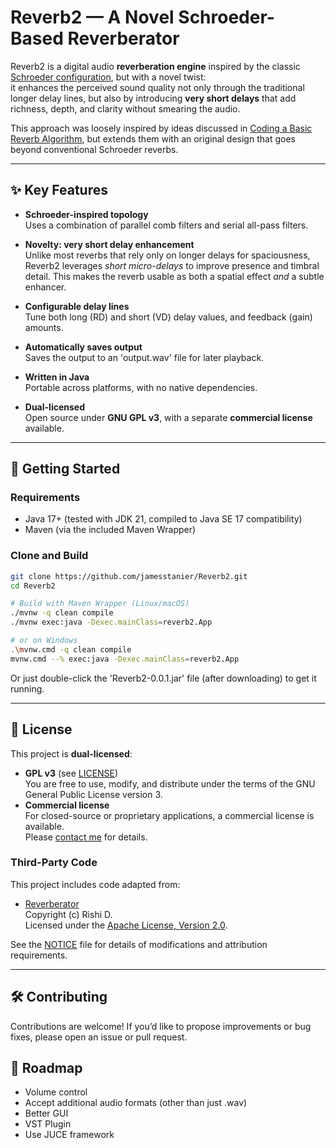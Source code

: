 # Reverb2 — A Novel Schroeder-Based Reverberator

Reverb2 is a digital audio **reverberation engine** inspired by the classic [Schroeder configuration](https://en.wikipedia.org/wiki/Reverberation#Digital_reverberation), but with a novel twist:  
it enhances the perceived sound quality not only through the traditional longer delay lines, but also by introducing **very short delays** that add richness, depth, and clarity without smearing the audio.  

This approach was loosely inspired by ideas discussed in [Coding a Basic Reverb Algorithm](https://medium.com/the-seekers-project/coding-a-basic-reverb-algorithm-an-introduction-to-audio-programming-d5d90ad58bde), but extends them with an original design that goes beyond conventional Schroeder reverbs.

---

## ✨ Key Features

- **Schroeder-inspired topology**  
  Uses a combination of parallel comb filters and serial all-pass filters.

- **Novelty: very short delay enhancement**  
  Unlike most reverbs that rely only on longer delays for spaciousness, Reverb2 leverages *short micro-delays* to improve presence and timbral detail. This makes the reverb usable as both a spatial effect *and* a subtle enhancer.

- **Configurable delay lines**  
  Tune both long (RD) and short (VD) delay values, and feedback (gain) amounts.
  
- **Automatically saves output**  
  Saves the output to an 'output.wav' file for later playback.

- **Written in Java**  
  Portable across platforms, with no native dependencies.

- **Dual-licensed**  
  Open source under **GNU GPL v3**, with a separate **commercial license** available.

---

## 🚀 Getting Started

### Requirements
- Java 17+ (tested with JDK 21, compiled to Java SE 17 compatibility)
- Maven (via the included Maven Wrapper)

### Clone and Build
```bash
git clone https://github.com/jamesstanier/Reverb2.git
cd Reverb2

# Build with Maven Wrapper (Linux/macOS)
./mvnw -q clean compile
./mvnw exec:java -Dexec.mainClass=reverb2.App

# or on Windows
.\mvnw.cmd -q clean compile
mvnw.cmd --% exec:java -Dexec.mainClass=reverb2.App
```
Or just double-click the 'Reverb2-0.0.1.jar' file (after downloading) to get it running.

---

## 📜 License

This project is **dual-licensed**:

- **GPL v3** (see [LICENSE](LICENSE))  
  You are free to use, modify, and distribute under the terms of the GNU General Public License version 3.  
- **Commercial license**  
  For closed-source or proprietary applications, a commercial license is available.  
  Please [contact me](mailto:j.stanier766@gmail.com) for details.

### Third-Party Code

This project includes code adapted from:

- [Reverberator](https://github.com/the-seekers-project/Reverberator)  
  Copyright (c) Rishi D.  
  Licensed under the [Apache License, Version 2.0](LICENSE-APACHE).

See the [NOTICE](NOTICE) file for details of modifications and attribution requirements.

---

## 🛠 Contributing

Contributions are welcome!
If you’d like to propose improvements or bug fixes, please open an issue or pull request.

## 📣 Roadmap

- Volume control
- Accept additional audio formats (other than just .wav)
- Better GUI
- VST Plugin
- Use JUCE framework